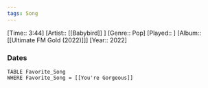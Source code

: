 ```yaml
---
tags: Song  
---
```

[Time:: 3:44]
[Artist:: [[Babybird]] ]
[Genre:: Pop]
[Played:: ]
[Album:: [[Ultimate FM Gold (2022)]]]
[Year:: 2022]
### Dates
````dataview
TABLE Favorite_Song
WHERE Favorite_Song = [[You're Gorgeous]]
````